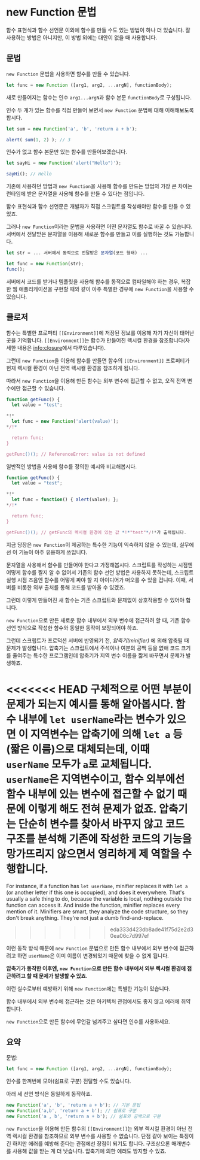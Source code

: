 
# new Function 문법

함수 표현식과 함수 선언문 이외에 함수를 만들 수도 있는 방법이 하나 더 있습니다. 잘 사용하는 방법은 아니지만, 이 방법 외에는 대안이 없을 때 사용합니다.

## 문법

`new Function` 문법을 사용하면 함수를 만들 수 있습니다.

```js
let func = new Function ([arg1, arg2, ...argN], functionBody);
```

새로 만들어지는 함수는 인수 `arg1...argN`과 함수 본문 `functionBody`로 구성됩니다.

인수 두 개가 있는 함수를 직접 만들어 보면서 `new Function` 문법에 대해 이해해보도록 합시다.

```js run
let sum = new Function('a', 'b', 'return a + b');

alert( sum(1, 2) ); // 3
```

인수가 없고 함수 본문만 있는 함수를 만들어보겠습니다.

```js run
let sayHi = new Function('alert("Hello")');

sayHi(); // Hello
```

기존에 사용하던 방법과 `new Function`을 사용해 함수를 만드는 방법의 가장 큰 차이는 런타임에 받은 문자열을 사용해 함수를 만들 수 있다는 점입니다.

함수 표현식과 함수 선언문은 개발자가 직접 스크립트를 작성해야만 함수를 만들 수 있었죠.

그러나 `new Function`이라는 문법을 사용하면 어떤 문자열도 함수로 바꿀 수 있습니다. 서버에서 전달받은 문자열을 이용해 새로운 함수를 만들고 이를 실행하는 것도 가능합니다.

```js
let str = ... 서버에서 동적으로 전달받은 문자열(코드 형태) ...

let func = new Function(str);
func();
```

서버에서 코드를 받거나 템플릿을 사용해 함수를 동적으로 컴파일해야 하는 경우, 복잡한 웹 애플리케이션을 구현할 때와 같이 아주 특별한 경우에 `new Function`을 사용할 수 있습니다.

## 클로저

함수는 특별한 프로퍼티 `[[Environment]]`에 저장된 정보를 이용해 자기 자신이 태어난 곳을 기억합니다. `[[Environment]]`는 함수가 만들어진 렉시컬 환경을 참조합니다(자세한 내용은 <info:closure>에서 다루었습니다).  

그런데 `new Function`을 이용해 함수를 만들면 함수의 `[[Environment]]` 프로퍼티가 현재 렉시컬 환경이 아닌 전역 렉시컬 환경을 참조하게 됩니다.

따라서 `new Function`을 이용해 만든 함수는 외부 변수에 접근할 수 없고, 오직 전역 변수에만 접근할 수 있습니다. 

```js run
function getFunc() {
  let value = "test";

*!*
  let func = new Function('alert(value)');
*/!*

  return func;
}

getFunc()(); // ReferenceError: value is not defined
```

일반적인 방법을 사용해 함수를 정의한 예시와 비교해봅시다.

```js run
function getFunc() {
  let value = "test";

*!*
  let func = function() { alert(value); };
*/!*

  return func;
}

getFunc()(); // getFunc의 렉시컬 환경에 있는 값 *!*"test"*/!*가 출력됩니다.
```

지금 당장은 `new Function`이 제공하는 특수한 기능이 익숙하지 않을 수 있는데, 실무에선 이 기능이 아주 유용하게 쓰입니다.

문자열을 사용해서 함수를 만들어야 한다고 가정해봅시다. 스크립트를 작성하는 시점엔 어떻게 함수를 짤지 알 수 없어서 기존의 함수 선언 방법은 사용하지 못하는데, 스크립트 실행 시점 즈음엔 함수를 어떻게 짜야 할 지 아이디어가 떠오를 수 있을 겁니다. 이때, 서버를 비롯한 외부 출처를 통해 코드를 받아올 수 있겠죠.

그런데 이렇게 만들어진 새 함수는 기존 스크립트와 문제없이 상호작용할 수 있어야 합니다.

`new Function`으로 만든 새로운 함수 내부에서 외부 변수에 접근하려 할 때, 기존 함수 선언 방식으로 작성한 함수와 동일한 동작이 보장되어야 하죠.

그런데 스크립트가 프로덕션 서버에 반영되기 전, *압축기(minifier)* 에 의해 압축될 때 문제가 발생합니다. 압축기는 스크립트에서 주석이나 여분의 공백 등을 없애 코드 크기를 줄여주는 특수한 프로그램인데 압축기가 지역 변수 이름을 짧게 바꾸면서 문제가 발생하죠.

<<<<<<< HEAD
구체적으로 어떤 부분이 문제가 되는지 예시를 통해 알아봅시다. 함수 내부에 `let userName`라는 변수가 있으면 이 지역변수는 압축기에 의해 `let a` 등(짧은 이름)으로 대체되는데, 이때 `userName` 모두가 `a`로 교체됩니다. `userName`은 지역변수이고, 함수 외부에선 함수 내부에 있는 변수에 접근할 수 없기 때문에 이렇게 해도 전혀 문제가 없죠. 압축기는 단순히 변수를 찾아서 바꾸지 않고 코드 구조를 분석해 기존에 작성한 코드의 기능을 망가뜨리지 않으면서 영리하게 제 역할을 수행합니다.
=======
For instance, if a function has `let userName`, minifier replaces it with `let a` (or another letter if this one is occupied), and does it everywhere. That's usually a safe thing to do, because the variable is local, nothing outside the function can access it. And inside the function, minifier replaces every mention of it. Minifiers are smart, they analyze the code structure, so they don't break anything. They're not just a dumb find-and-replace.
>>>>>>> eda333d423db8ade41f75d2e2d30ea06c7d997ef

이런 동작 방식 때문에 `new Function` 문법으로 만든 함수 내부에서 외부 변수에 접근하려고 하면 `userName`은 이미 이름이 변경되었기 때문에 찾을 수 없게 됩니다.

**압축기가 동작한 이후엔, `new Function`으로 만든 함수 내부에서 외부 렉시컬 환경에 접근하려고 할 때 문제가 발생할 수 있죠.**

이런 실수로부터 예방하기 위해 `new Function`에는 특별한 기능이 있습니다.

함수 내부에서 외부 변수에 접근하는 것은 아키텍처 관점에서도 좋지 않고 에러에 취약합니다.

`new Function`으로 만든 함수에 무언갈 넘겨주고 싶다면 인수를 사용하세요.

## 요약

문법:

```js
let func = new Function ([arg1, arg2, ...argN], functionBody);
```

인수를 한꺼번에 모아(쉼표로 구분) 전달할 수도 있습니다.

아래 세 선언 방식은 동일하게 동작하죠.

```js
new Function('a', 'b', 'return a + b'); // 기본 문법
new Function('a,b', 'return a + b'); // 쉼표로 구분
new Function('a , b', 'return a + b'); // 쉼표와 공백으로 구분
```

`new Function`을 이용해 만든 함수의 `[[Environment]]`는 외부 렉시컬 환경이 아닌 전역 렉시컬 환경을 참조하므로 외부 변수를 사용할 수 없습니다. 단점 같아 보이는 특징이긴 하지만 에러를 예방해 준다는 관점에선 장점이 되기도 합니다. 구조상으론 매개변수를 사용해 값을 받는 게 더 낫습니다. 압축기에 의한 에러도 방지할 수 있죠.
